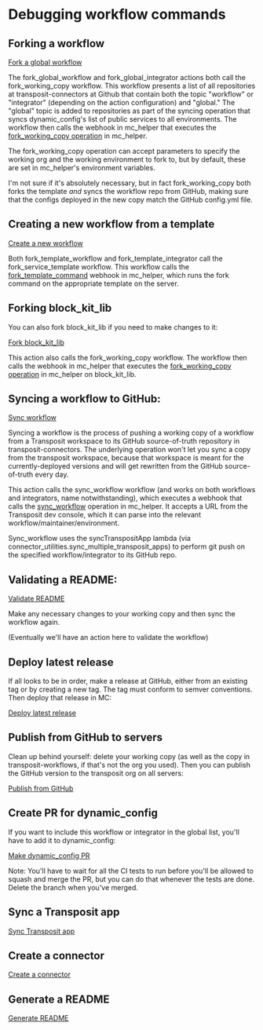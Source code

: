 # Debugging workflow commands

## Forking a workflow

[Fork a global workflow](https://console.transposit.com/mc/t/transposit-eng/actions/fork_global_workflow)

The fork_global_workflow and fork_global_integrator actions both call the fork_working_copy workflow. This workflow presents a list of all repositories at transposit-connectors at Github that contain both the topic "workflow" or "integrator" (depending on the action configuration) and "global." The "global" topic is added to repositories as part of the syncing operation that syncs dynamic_config's list of public services to all environments. The workflow then calls the webhook in mc_helper that executes the [fork_working_copy operation](https://console.demo.transposit.com/dev/t/transposit/mc_helper/code/op/fork_working_copy) in mc_helper.

The fork_working_copy operation can accept parameters to specify the working org and the working environment to fork to, but by default, these are set in mc_helper's environment variables.

I'm not sure if it's absolutely necessary, but in fact fork_working_copy both forks the template *and* syncs the workflow repo from GitHub, making sure that the configs deployed in the new copy match the GitHub config.yml file. 

## Creating a new workflow from a template

[Create a new workflow](https://console.transposit.com/mc/t/transposit-eng/actions/fork_template_workflow)

Both fork_template_workflow and fork_template_integrator call the fork_service_template workflow. This workflow calls the [fork_template_command](https://console.demo.transposit.com/dev/t/transposit/mc_helper/code/op/fork_template_command) webhook in mc_helper, which runs the fork command on the appropriate template on the server.

## Forking block_kit_lib

You can also fork block_kit_lib if you need to make changes to it:

[Fork block_kit_lib](https://console.transposit.com/mc/t/transposit-eng/actions/fork_block_kit_lib)

This action also calls the fork_working_copy workflow. The workflow then calls the webhook in mc_helper that executes the [fork_working_copy operation](https://console.demo.transposit.com/dev/t/transposit/mc_helper/code/op/fork_working_copy) in mc_helper on block_kit_lib.

## Syncing a workflow to GitHub:

[Sync workflow](https://console.transposit.com/mc/t/transposit-eng/actions/sync_workflow)

Syncing a workflow is the process of pushing a working copy of a workflow from a Transposit workspace to its GitHub source-of-truth repository in transposit-connectors. The underlying operation won't let you sync a copy from the transposit workspace, because that workspace is meant for the currently-deployed versions and will get rewritten from the GitHub source-of-truth every day.

This action calls the sync_workflow workflow (and works on both workflows and integrators, name notwithstanding), which executes a webhook that calls the [sync_workflow](https://console.demo.transposit.com/dev/t/transposit/mc_helper/code/op/sync_workflow) operation in mc_helper. It accepts a URL from the Transposit dev console, which it can parse into the relevant workflow/maintainer/environment.

Sync_workflow uses the syncTranspositApp lambda (via connector_utilities.sync_multiple_transposit_apps) to perform git push on the specified workflow/integrator to its GitHub repo. 

## Validating a README:

[Validate README](https://console.transposit.com/mc/t/transposit-eng/actions/validate_readme)

Make any necessary changes to your working copy and then sync the workflow again.

(Eventually we'll have an action here to validate the workflow) 

## Deploy latest release

If all looks to be in order, make a release at GitHub, either from an existing tag or by creating a new tag. The tag must conform to semver conventions. Then deploy that release in MC:

[Deploy latest release](https://console.transposit.com/mc/t/transposit-eng/actions/deploy_release)

## Publish from GitHub to servers

Clean up behind yourself: delete your working copy (as well as the copy in transposit-workflows, if that's not the org you used).
Then you can publish the GitHub version to the transposit org on all servers:

[Publish from GitHub](https://console.transposit.com/mc/t/transposit-eng/actions/publish_to_github)

## Create PR for dynamic_config

If you want to include this workflow or integrator in the global list, you'll have to add it to dynamic_config:

[Make dynamic_config PR](https://console.transposit.com/mc/t/transposit-eng/actions/make_dynamic_config_pr)

Note: You'll have to wait for all the CI tests to run before you'll be allowed to squash and merge the PR, but you can do that whenever the tests are done. Delete the branch when you've merged.

## Sync a Transposit app

[Sync Transposit app](https://console.transposit.com/mc/t/transposit-eng/actions/sync_transposit_app)

## Create a connector

[Create a connector](https://console.transposit.com/mc/t/transposit-eng/actions/create_a_connector)

## Generate a README

[Generate README](https://console.transposit.com/mc/t/transposit-eng/actions/generate_readme)
